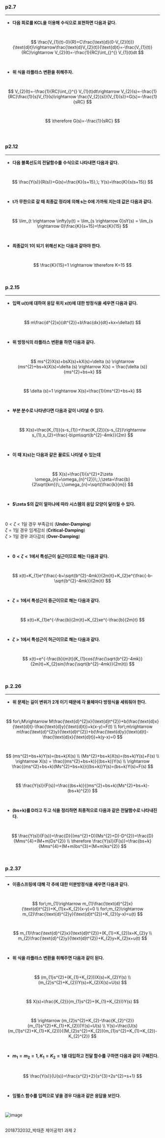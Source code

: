 ### **p2.7**   
***
* **다음 회로를 KCL을 이용해 수식으로 표현하면 다음과 같다.**
   
<br>   

$$
\frac{V_{1}(t)-0}{R}=C\frac{\text{d}(0-V_{2}(t))}{\text{d}t}\rightarrow\frac{\text{d}V_{2}(t)}{\text{d}t}=-\frac{V_{1}(t)}{RC}\rightarrow V_{2}(t)=-\frac{1}{RC}\int_{}^{} V_{1}(t)dt
$$   

<br>

* **위 식을 라플라스 변환을 취해주자.**
   
<br>   

$$
V_{2}(t)=-\frac{1}{RC}\int_{}^{} V_{1}(t)dt\rightarrow V_{2}(s)=-\frac{1}{RC}\frac{1}{s}V_{1}(s)\rightarrow \frac{V_{2}(s)}{V_{1}(s)}=G(s)=-\frac{1}{sRC}
$$   

<br>   

$$
\therefore G(s)=-\frac{1}{sRC}
$$   
<br>   

### **p2.12**   
***

* **다음 블록선도의 전달함수를 수식으로 나타내면 다음과 같다.**   

<br>   
   
$$
\frac{Y(s)}{R(s)}=G(s)=\frac{K}{s+15},\; Y(s)=\frac{K}{s(s+15)}
$$   

<br>   

* **t가 무한으로 갈 때 최종값 정리에 의해 s는 0에 가까워 지는데 값은 다음과 같다.**   

<br>   

$$
\lim_{t \rightarrow \infty}y(t) = \lim_{s \rightarrow 0}sY(s) = \lim_{s \rightarrow 0}\frac{K}{s+15}=\frac{K}{15}
$$
   
<br>   

* **최종값이 1이 되기 위해선 K는 다음과 같아야 한다.**   
<br>

$$
\frac{K}{15}=1 \rightarrow \therefore K=15
$$

<br>   

### **p.2.15**   
***

* **입력 u(t)에 대하여 응답 위치 x(t)에 대한 방정식을 세우면 다음과 같다.**
<br>

   $$
   m\frac{d^{2}x}{dt^{2}}+b\frac{dx}{dt}+kx=\delta(t)
   $$
  
<br>

* **위 방정식의 라플라스 변환을 하면 다음과 같다.**   
<br>

$$
ms^{2}X(s)+bsX(s)+kX(s)=\delta (s) \rightarrow (ms^{2}+bs+k)X(s)=\delta (s) \rightarrow X(s) = \frac{\delta (s)}{ms^{2}+bs+k}
$$

<br>

$$
\delta (s)=1 \rightarrow X(s)=\frac{1}{ms^{2}+bs+k}
$$   

<br>   

* **부분 분수로 나타낸다면 다음과 같이 나타낼 수 있다.**
<br>

$$
X(s)=\frac{K_{1}}{s-s_{1}}+\frac{K_{2}}{s-s_{2}}\rightarrow  s_{1},s_{2}=\frac{-b\pm\sqrt{b^{2}-4mk}}{2m}
$$

<br>   

* **이 때 X(s)는 다음과 같은 꼴로도 나타낼 수 있는데**   
<br>

$$
X(s)=\frac{1}{s^{2}+2\zeta \omega_{n}+\omega_{n}^{2}}\;,\;\zeta=\frac{b}{2\sqrt{km}}\;,\;\omega_{n}=\sqrt{\frac{k}{m}}
$$

<br>   

* **$\zeta $의 값이 얼마냐에 따라 시스템의 응답 모양이 달라질 수 있다.**  
<br>

$0<\zeta<1$일 경우 부족감쇠 (**Under-Damping**)   
$\zeta=1$일 경우 임계감쇠 (**Critical-Damping**)   
$\zeta>1$일 경우 과다감쇠 (**Over-Damping**)   

<br>    

* **$0<\zeta<1$에서 특성근이 실근이므로 해는 다음과 같다.**   
<br>

$$   
x(t)=K_{1}e^{\frac{-b+\sqrt{b^{2}-4mk}}{2m}t}+K_{2}e^{\frac{-b-\sqrt{b^{2}-4mk}}{2m}t}
$$   

<br>   

* **$\zeta=1$에서 특성근이 중근이므로 해는 다음과 같다.**  
<br>

$$   
x(t)=K_{1}e^{-\frac{b}{2m}t}+K_{2}xe^{-\frac{b}{2m}t}
$$   

<br>   

* **$\zeta>1$에서 특성근이 허근이므로 해는 다음과 같다.**  
<br>

$$   
x(t)=e^{-\frac{b}{m}t}(K_{1}cos(\frac{\sqrt{b^{2}-4mk}}{2m}t)+K_{2}sin(\frac{\sqrt{b^{2}-4mk}}{2m}t))
$$   

<br>   

### **p.2.26**   
***   

* **위 문제는 길이 변위가 2개 이기 때문에 각 물체마다 방정식을 세워줘야 한다.**   
<br>

$$
for\;M\rightarrow M\frac{\text{d}^{2}x}{\text{d}t^{2}}+b(\frac{\text{d}x}{\text{d}t}-\frac{\text{d}y}{\text{d}t})+k(x-y)=F(t) \\ for\;m\rightarrow m\frac{\text{d}^{2}y}{\text{d}t^{2}}+b(\frac{\text{d}y}{\text{d}t}-\frac{\text{d}x}{\text{d}t})+k(y-x)=0
$$

<br>   

$$
(ms^{2}+bs+k)Y(s)=(bs+k)X(s) \\ (Ms^{2}+bs+k)X(s)=(bs+k)Y(s)+F(s) \\ \rightarrow X(s) = \frac{(ms^{2}+bs+k)}{(bs+k)}Y(s) \\ \rightarrow \frac{(ms^{2}+bs+k)(Ms^{2}+bs+k)}{(bs+k)}Y(s)=(bs+k)Y(s)+F(s)
$$

<br>   

$$
\frac{Y(s)}{F(s)}=\frac{(bs+k)}{(ms^{2}+bs+k)(Ms^{2}+bs+k)-(bs+k)^{2}}
$$   

<br>   

* **(bs+k)를 D라고 두고 식을 정리하면 최종적으로 다음과 같은 전달함수로 나타내진다.**   
<br>

$$
\frac{Y(s)}{F(s)}=\frac{D}{(ms^{2}+D)(Ms^{2}+D)-D^{2}}=\frac{D}{Mms^{4}+(M+m)Ds^{2}} \\ \therefore \frac{Y(s)}{F(s)}=\frac{bs+k}{Mms^{4}+(M+m)bs^{3}+(M+m)ks^{2}}
$$   

<br>   

### **p.2.37**   
***   
* **이중스프링에 대해 각 추에 대한 미분방정식을 세우면 다음과 같다.**   
<br>

$$
for\;m_{1}\rightarrow m_{1}\frac{\text{d}^{2}x}{\text{d}t^{2}}+K_{1}x+K_{2}(x-y)=0 \\  for\;m_{2}\rightarrow m_{2}\frac{\text{d}^{2}y}{\text{d}t^{2}}+K_{2}(y-x)=u(t)
$$   

<br>   

$$
m_{1}\frac{\text{d}^{2}x}{\text{d}t^{2}}+(K_{1}+K_{2})x=K_{2}y \\  m_{2}\frac{\text{d}^{2}y}{\text{d}t^{2}}+K_{2}y=K_{2}x+u(t)
$$   

<br>   

* **위 식을 라플라스 변환을 취해주면 다음과 같이 된다.**   
<br>

$$   
(m_{1}s^{2}+(K_{1}+K_{2}))X(s)=K_{2}Y(s) \\ (m_{2}s^{2}+K_{2})Y(s)=K_{2}X(s)+U(s)
$$   

<br>   

$$
X(s)=\frac{K_{2}}{m_{1}s^{2}+(K_{1}+K_{2})}Y(s)
$$   

<br>   

$$
\rightarrow (m_{2}s^{2}+K_{2}-\frac{K_{2}^{2}}{m_{1}s^{2}+K_{1}+K_{2}})Y(s)=U(s) \\ Y(s)=\frac{U(s)(m_{1}s^{2}+K_{1}+K_{2})}{(M_{2}s^{2}+K_{2})(m_{1}s^{2}+K_{1}+K_{2})-K_{2}^{2}}
$$   

<br>   

* **$m_{1}=m_{2}=1,K_{1}=K_{2}=1$을 대입하고 전달 함수를 구하면 다음과 같이 구해진다.**   
<br>

$$
\frac{Y(s)}{U(s)}=\frac{s^{2}+2}{s^{3}+2s^{2}+s+1}
$$   

<br>   

* **임펄스 함수를 입력으로 넣을 경우 다음과 같은 응답을 보인다.**   
<br>

![image](https://github.com/unclepark01/aiApplication/assets/89457738/7aa30f60-ece4-484e-b8be-98626aeee7e5)   

<br>   
2018732032_박태준 제어공학1 과제 2
